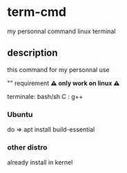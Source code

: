 # term-cmd
my personnal command linux terminal

## description
this command for my personnal use

"" requirement
<strong> ⚠ only work on linux ⚠ </strong>

terminale: bash/sh
C : g++

### Ubuntu
do => apt install build-essential

### other distro
already install in kernel
